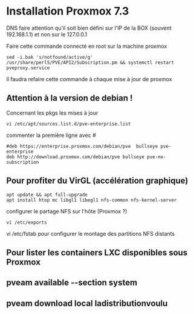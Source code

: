 # Installation Proxmox 7.3
DNS faire attention qu'il soit bien défini sur l'IP de la BOX (souvent 192.168.1.1) et non sur le 127.0.0.1

Faire cette commande connecté en root sur la machine proxmox
```
sed -i.bak 's/notfound/active/g' /usr/share/perl5/PVE/API2/Subscription.pm && systemctl restart pveproxy.service
```
Il faudra refaire cette commande à chaque mise à jour de proxmox

## Attention à la version de debian !
Concernant les pkgs les mises à jour
```
vi /etc/apt/sources.list.d/pve-enterprise.list
```
commenter la première ligne avec #
```
#deb https://enterprise.proxmox.com/debian/pve  bullseye pve-enterprise
deb http://download.proxmox.com/debian/pve bullseye pve-no-subscription
```
## Pour profiter du VirGL (accélération graphique)
```
apt update && apt full-upgrade
apt install htop mc libgl1 libegl1 nfs-common nfs-kernel-server
```
configurer le partage NFS sur l'hôte (Proxmox ?)
```
vi /etc/exports
```

vi /etc/fstab pour configurer le montage des partitions NFS distants


## Pour lister les containers LXC disponibles sous Proxmox
pveam available --section system
---
pveam download local ladistributionvoulu
---
